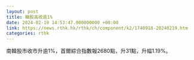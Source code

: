 ```yaml
---
layout: post
title: 韓股高收逾1%
date: 2024-02-19 14:53:47.000000000 +08:00
link: https://news.rthk.hk/rthk/ch/component/k2/1740918-20240219.htm
categories: rthk
---
```


南韓股市收市升逾1%，首爾綜合指數報2680點，升31點，升幅1.19%。
